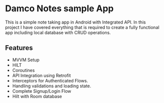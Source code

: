
# Damco Notes sample App

This is a simple note taking app in Android with Integrated API. 
In this project I have covered everything that is required to create a fully functional app including local database with CRUD operations.



## Features

- MVVM Setup
- HILT
- Coroutines
- API Integration using Retrofit
- Interceptors for Authenticated Flows.
- Handling validations and loading state.
- Complete Signup/Login Flow 
- Hilt with Room database







